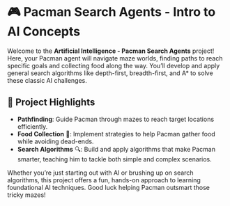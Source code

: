 # 🎮 Pacman Search Agents - Intro to AI Concepts

Welcome to the **Artificial Intelligence - Pacman Search Agents** project! Here, your Pacman agent will navigate maze worlds, finding paths to reach specific goals and collecting food along the way. You’ll develop and apply general search algorithms like depth-first, breadth-first, and A* to solve these classic AI challenges.

## 📂 Project Highlights

- **Pathfinding**: Guide Pacman through mazes to reach target locations efficiently.
- **Food Collection** 🍒: Implement strategies to help Pacman gather food while avoiding dead-ends.
- **Search Algorithms** 🔍: Build and apply algorithms that make Pacman smarter, teaching him to tackle both simple and complex scenarios.

Whether you’re just starting out with AI or brushing up on search algorithms, this project offers a fun, hands-on approach to learning foundational AI techniques. Good luck helping Pacman outsmart those tricky mazes!
